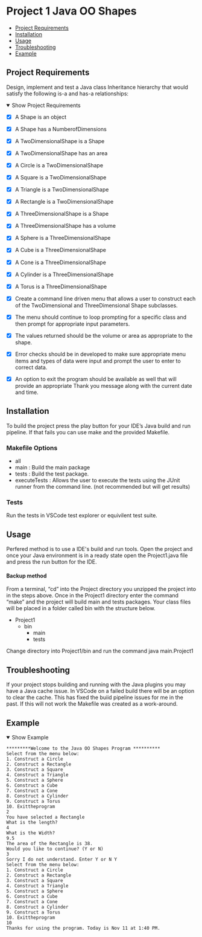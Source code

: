 # Project 1 Java OO Shapes

- [Project Requirements](#project_requirements)
- [Installation](#installation)
- [Usage](#usage)
- [Troubleshooting](#troubleshooting)
- [Example](#example)

## Project Requirements

Design, implement and test a Java class Inheritance hierarchy that would satisfy the following is-a and has-a relationships:

<details Open>
    <summary>Show Project Requirements</summary>

- [x] A Shape is an object
- [x] A Shape has a NumberofDimensions
- [x] A TwoDimensionalShape is a Shape
- [x] A TwoDimensionalShape has an area
- [x] A Circle is a TwoDimensionalShape
- [x] A Square is a TwoDimensionalShape
- [x] A Triangle is a TwoDimensionalShape
- [x] A Rectangle is a TwoDimensionalShape

- [x] A ThreeDimensionalShape is a Shape
- [x] A ThreeDimensionalShape has a volume
- [x] A Sphere is a ThreeDimensionalShape
- [x] A Cube is a ThreeDimensionalShape
- [x] A Cone is a ThreeDimensionalShape
- [x] A Cylinder is a ThreeDimensionalShape
- [x] A Torus is a ThreeDimensionalShape

- [x] Create a command line driven menu that allows a user to construct each of the TwoDimensional and ThreeDimensional Shape subclasses. 
- [x] The menu should continue to loop prompting for a specific class and then prompt for appropriate input parameters. 
- [x] The values returned should be the volume or area as appropriate to the shape. 
- [x] Error checks should be in developed to make sure appropriate menu items and types of data were input and prompt the user to enter to correct data. 
- [x] An option to exit the program should be available as well that will provide an appropriate Thank you message along with the current date and time.

</details>

## Installation

To build the project press the play button for your IDE’s Java build and run pipeline. 
If that fails you can use make and the provided Makefile.
### Makefile Options 
- all
- main : Build the main package
- tests : Build the test package. 
- executeTests :  Allows the user to execute the tests using the JUnit runner from the command line. (not recommended but will get results)

### Tests 
Run the tests in VSCode test explorer or equivilent test suite.

## Usage
Perfered method is to use a IDE's build and run tools. Open the project and once your Java environment is in a ready state open the Project1.java file and press the run button for the IDE.

#### Backup method
From a terminal, “cd” into the Project directory you unzipped the project into in the steps above. Once in the Project1 directory enter the command “make” and the project will build main and tests packages. Your class files will be placed in a folder called bin with the structure below. 

- Project1 
    - bin 
        - main 
        - tests 

Change directory into Project1/bin and run the command java main.Project1

## Troubleshooting
If your project stops building and running with the Java plugins you may have a Java cache issue. In VSCode on a failed build there will be an option to clear the cache.  This has fixed the buiid pipeline issues for me in the past. If this will not work the Makefile was created as a work-around.

## Example
<details Open>
    <summary>Show Example</summary>

```
*********Welcome to the Java OO Shapes Program ********** 
Select from the menu below:
1. Construct a Circle
2. Construct a Rectangle
3. Construct a Square
4. Construct a Triangle
5. Construct a Sphere
6. Construct a Cube
7. Construct a Cone
8. Construct a Cylinder
9. Construct a Torus
10. Exittheprogram
2
You have selected a Rectangle
What is the length?
4
What is the Width?
9.5
The area of the Rectangle is 38.
Would you like to continue? (Y or N)
3
Sorry I do not understand. Enter Y or N Y
Select from the menu below:
1. Construct a Circle
2. Construct a Rectangle
3. Construct a Square
4. Construct a Triangle
5. Construct a Sphere
6. Construct a Cube
7. Construct a Cone
8. Construct a Cylinder
9. Construct a Torus
10. Exittheprogram
10
Thanks for using the program. Today is Nov 11 at 1:40 PM.
```

</details>